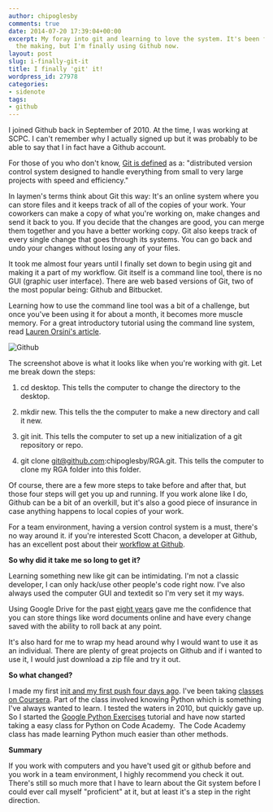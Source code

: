 ```yaml
---
author: chipoglesby
comments: true
date: 2014-07-20 17:39:04+00:00
excerpt: My foray into git and learning to love the system. It's been four years in
  the making, but I'm finally using Github now.
layout: post
slug: i-finally-git-it
title: I finally 'git' it!
wordpress_id: 27978
categories:
- sidenote
tags:
- github
---
```


I joined Github back in September of 2010. At the time, I was working at SCPC. I can't remember why I actually signed up but it was probably to be able to say that I in fact have a Github account.

For those of you who don't know, [Git is defined](http://git-scm.com/) as a: "distributed version control system designed to handle everything from small to very large projects with speed and efficiency." 

In laymen's terms think about Git this way: It's an online system where you can store files and it keeps track of all of the copies of your work. Your coworkers can make a copy of what you're working on, make changes and send it back to you. If you decide that the changes are good, you can merge them together and you have a better working copy. Git also keeps track of every single change that goes through its systems. You can go back and undo your changes without losing any of your files.

It took me almost four years until I finally set down to begin using git and making it a part of my workflow. Git itself is a command line tool, there is no GUI (graphic user interface). There are web based versions of Git, two of the most popular being: Github and Bitbucket.

Learning how to use the command line tool was a bit of a challenge, but once you've been using it for about a month, it becomes more muscle memory. For a great introductory tutorial using the command line system, read [Lauren Orsini's article](http://readwrite.com/2014/07/18/command-line-tutorial-intro).

![Github](https://storage.googleapis.com/www.chipoglesby.com/git.png)

The screenshot above is what it looks like when you're working with git. Let me break down the steps:



	
  1. cd desktop. This tells the computer to change the directory to the desktop.

	
  2. mkdir new. This tells the the computer to make a new directory and call it new.

	
  3. git init. This tells the computer to set up a new initialization of a git repository or repo.

	
  4. git clone git@github.com:chipoglesby/RGA.git. This tells the computer to clone my RGA folder into this folder.


Of course, there are a few more steps to take before and after that, but those four steps will get you up and running. If you work alone like I do, Github can be a bit of an overkill, but it's also a good piece of insurance in case anything happens to local copies of your work.

For a team environment, having a version control system is a must, there's no way around it. if you're interested Scott Chacon, a developer at Github, has an excellent post about their [workflow at Github](http://scottchacon.com/2011/08/31/github-flow.html).

**So why did it take me so long to get it?**

Learning something new like git can be intimidating. I'm not a classic developer, I can only hack/use other people's code right now. I've also always used the computer GUI and textedit so I'm very set it my ways.

Using Google Drive for the past [eight years](http://googlepress.blogspot.com/2006/10/google-announces-google-docs_11.html) gave me the confidence that you can store things like word documents online and have every change saved with the ability to roll back at any point.

It's also hard for me to wrap my head around why I would want to use it as an individual. There are plenty of great projects on Github and if i wanted to use it, I would just download a zip file and try it out.

**So what changed?**

I made my first [init and my first push four days ago](https://github.com/chipoglesby/google-python-exercises). I've been taking [classes on Coursera](https://class.coursera.org/datasci-002). Part of the class involved knowing Python which is something I've always wanted to learn. I tested the waters in 2010, but quickly gave up. So I started the [Google Python Exercises](https://developers.google.com/edu/python/exercises/basic) tutorial and have now started taking a easy class for Python on Code Academy.  The Code Academy class has made learning Python much easier than other methods.

**Summary**

If you work with computers and you have't used git or github before and you work in a team environment, I highly recommend you check it out. There's still so much more that I have to learn about the Git system before I could ever call myself "proficient" at it, but at least it's a step in the right direction.
